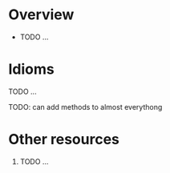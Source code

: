 # Overview
- TODO ...


# Idioms
TODO ...


TODO: can add methods to almost everythong

# Other resources
1. TODO ...
